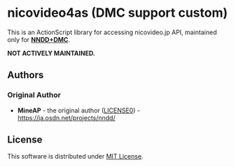 nicovideo4as (DMC support custom)
=================================

This is an ActionScript library for accessing nicovideo.jp API, maintained only for **[NNDD+DMC][]**.

**NOT ACTIVELY MAINTAINED.**


Authors
-------

### Original Author
* **MineAP** - the original author ([LICENSE0][]) - https://ja.osdn.net/projects/nndd/


License
-------
This software is distributed under [MIT License][].

[NNDD+DMC]:https://github.com/SSW-SCIENTIFIC/NNDD
[LICENSE0]:https://github.com/SSW-SCIENTIFIC/nicovideo4as/blob/master/LICENSE0
[MIT License]:https://github.com/SSW-SCIENTIFIC/nicovideo4as/blob/master/LICENSE